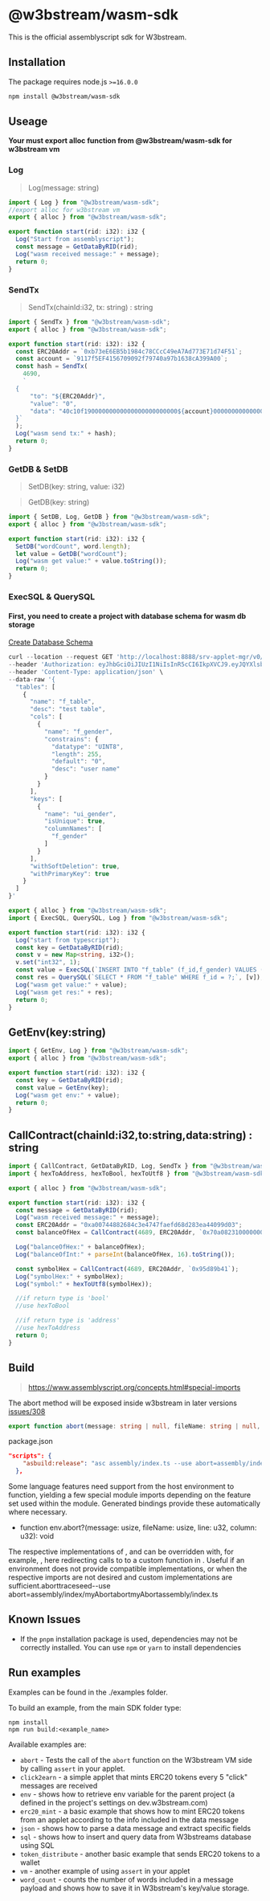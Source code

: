 # @w3bstream/wasm-sdk

This is the official assemblyscript sdk for W3bstream.

## Installation
The package requires node.js `>=16.0.0`

```bash
npm install @w3bstream/wasm-sdk
```

## Useage

**Your must export alloc function from @w3bstream/wasm-sdk for w3bstream vm**

### Log

> Log(message: string)

```typescript
import { Log } from "@w3bstream/wasm-sdk";
//export alloc for w3bstream vm
export { alloc } from "@w3bstream/wasm-sdk";

export function start(rid: i32): i32 {
  Log("Start from assemblyscript");
  const message = GetDataByRID(rid);
  Log("wasm received message:" + message);
  return 0;
}
```

### SendTx

> SendTx(chainId:i32, tx: string) : string

```typescript
import { SendTx } from "@w3bstream/wasm-sdk";
export { alloc } from "@w3bstream/wasm-sdk";

export function start(rid: i32): i32 {
  const ERC20Addr = `0xb73eE6EB5b1984c78CCcC49eA7Ad773E71d74F51`;
  const account = `9117f5EF4156709092f79740a97b1638cA399A00`;
  const hash = SendTx(
    4690,
    `
  {
      "to": "${ERC20Addr}",
      "value": "0",
      "data": "40c10f19000000000000000000000000${account}0000000000000000000000000000000000000000000000000de0b6b3a7640000"
  }`
  );
  Log("wasm send tx:" + hash);
  return 0;
}
```

### GetDB & SetDB

> SetDB(key: string, value: i32)

> GetDB(key: string)

```typescript
import { SetDB, Log, GetDB } from "@w3bstream/wasm-sdk";
export { alloc } from "@w3bstream/wasm-sdk";

export function start(rid: i32): i32 {
  SetDB("wordCount", word.length);
  let value = GetDB("wordCount");
  Log("wasm get value:" + value.toString());
  return 0;
}
```

### ExecSQL & QuerySQL

#### First, you need to create a project with database schema for wasm db storage

[Create Database Schema](https://github.com/machinefi/w3bstream/blob/main/HOWTO.md#create-project-with-database-schema-for-wasm-db-storage)

```typescript
curl --location --request GET 'http://localhost:8888/srv-applet-mgr/v0/project_config/project_01/PROJECT_SCHEMA' \
--header 'Authorization: eyJhbGciOiJIUzI1NiIsInR5cCI6IkpXVCJ9.eyJQYXlsb2FkIjoiOTAxNjYzODYzNTI5Njc3NSIsImlzcyI6InczYnN0cmVhbSIsImV4cCI6MTY3NTE0MzA0Nn0.okRRanlER4OwZTSS60m4qdg5F4qjVWDcPys-eAJ5KkE' \
--header 'Content-Type: application/json' \
--data-raw '{
  "tables": [
    {
      "name": "f_table",
      "desc": "test table",
      "cols": [
        {
          "name": "f_gender",
          "constrains": {
            "datatype": "UINT8",
            "length": 255,
            "default": "0",
            "desc": "user name"
          }
        }
      ],
      "keys": [
        {
          "name": "ui_gender",
          "isUnique": true,
          "columnNames": [
            "f_gender"
          ]
        }
      ],
      "withSoftDeletion": true,
      "withPrimaryKey": true
    }
  ]
}'
```

```typescript
export { alloc } from "@w3bstream/wasm-sdk";
import { ExecSQL, QuerySQL, Log } from "@w3bstream/wasm-sdk";

export function start(rid: i32): i32 {
  Log("start from typescript");
  const key = GetDataByRID(rid);
  const v = new Map<string, i32>();
  v.set("int32", 1);
  const value = ExecSQL(`INSERT INTO "f_table" (f_id,f_gender) VALUES (?,?);`, [v, v]);
  const res = QuerySQL(`SELECT * FROM "f_table" WHERE f_id = ?;`, [v]);
  Log("wasm get value:" + value);
  Log("wasm get res:" + res);  
  return 0;
}
```

## GetEnv(key:string)

```typescript
import { GetEnv, Log } from "@w3bstream/wasm-sdk";
export { alloc } from "@w3bstream/wasm-sdk";

export function start(rid: i32): i32 {
  const key = GetDataByRID(rid);
  const value = GetEnv(key);
  Log("wasm get env:" + value);
  return 0;
}
```

## CallContract(chainId:i32,to:string,data:string) : string

```typescript
import { CallContract, GetDataByRID, Log, SendTx } from "@w3bstream/wasm-sdk";
import { hexToAddress, hexToBool, hexToUtf8 } from "@w3bstream/wasm-sdk/assembly/utility";

export { alloc } from "@w3bstream/wasm-sdk";

export function start(rid: i32): i32 {
  const message = GetDataByRID(rid);
  Log("wasm received message:" + message);
  const ERC20Addr = "0xa00744882684c3e4747faefd68d283ea44099d03";
  const balanceOfHex = CallContract(4689, ERC20Addr, `0x70a082310000000000000000000000009117f5ef4156709092f79740a97b1638ca399a00`);

  Log("balanceOfHex:" + balanceOfHex);
  Log("balanceOfInt:" + parseInt(balanceOfHex, 16).toString());

  const symbolHex = CallContract(4689, ERC20Addr, `0x95d89b41`);
  Log("symbolHex:" + symbolHex);
  Log("symbol:" + hexToUtf8(symbolHex));

  //if return type is 'bool'
  //use hexToBool

  //if return type is 'address'
  //use hexToAddress
  return 0;
}
```

## Build

> https://www.assemblyscript.org/concepts.html#special-imports

The abort method will be exposed inside w3bstream in later versions
[issues/308](https://github.com/machinefi/w3bstream/issues/308)

```typescript
export function abort(message: string | null, fileName: string | null, lineNumber: u32, columnNumber: u32): void {}
```

package.json

```json
"scripts": {
    "asbuild:release": "asc assembly/index.ts --use abort=assembly/index/abort --target release",
  },
```

Some language features need support from the host environment to function, yielding a few special module imports depending on the feature set used within the module. Generated bindings provide these automatically where necessary.

- function env.abort?(message: usize, fileName: usize, line: u32, column: u32): void

The respective implementations of , and can be overridden with, for example, , here redirecting calls to to a custom function in . Useful if an environment does not provide compatible implementations, or when the respective imports are not desired and custom implementations are sufficient.aborttraceseed--use abort=assembly/index/myAbortabortmyAbortassembly/index.ts

## Known Issues

- If the `pnpm` installation package is used, dependencies may not be correctly installed. You can use `npm` or `yarn` to install dependencies

## Run examples

Examples can be found in the ./examples folder.

To build an example, from the main SDK folder type:

```
npm install
npm run build:<example_name>
```

Available examples are:

- `abort` - Tests the call of the `abort` function on the W3bstream VM side by calling `assert` in your applet.
- `click2earn` - a simple applet that mints ERC20 tokens every 5 "click" messages are received
- `env` - shows how to retrieve env variable for the parent project (a defined in the project's settings on dev.w3bstream.com)
- `erc20_mint` - a basic example that shows how to mint ERC20 tokens from an applet according to the info included in the data message
- `json` - shows how to parse a data message and extract specific fields
- `sql` - shows how to insert and query data from W3bstreams database using SQL
- `token_distribute` - another basic example that sends ERC20 tokens to a wallet
- `vm` - another example of using `assert` in your applet
- `word_count` - counts the number of words included in a message payload and shows how to save it in W3bstream's key/value storage.
